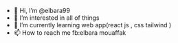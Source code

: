 - 👋 Hi, I’m @elbara99
- 👀 I’m interested in all of things
- 🌱 I’m currently learning web app(react js , css tailwind )
- 📫 How to reach me fb:elbara mouaffak


<!---
elbara99/elbara99 is a ✨ special ✨ repository because its `README.md` (this file) appears on your GitHub profile.
You can click the Preview link to take a look at your changes.
--->
